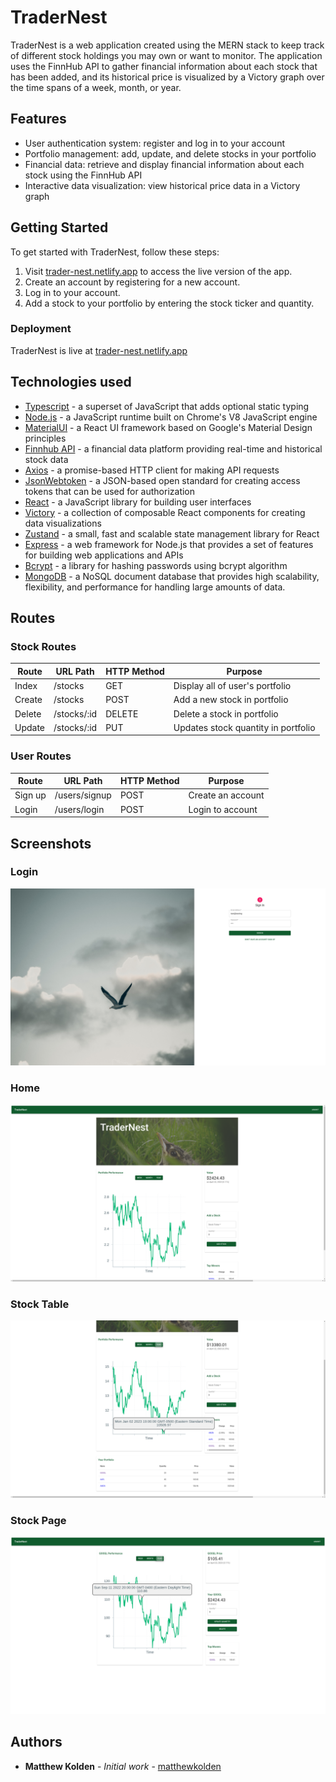 # TraderNest
TraderNest is a web application created using the MERN stack to keep track of different stock holdings you may own or want to monitor. The application uses the FinnHub API to gather financial information about each stock that has been added, and its historical price is visualized by a Victory graph over the time spans of a week, month, or year.
## Features

-   User authentication system: register and log in to your account
-   Portfolio management: add, update, and delete stocks in your portfolio
-   Financial data: retrieve and display financial information about each stock using the FinnHub API
-   Interactive data visualization: view historical price data in a Victory graph

## Getting Started

To get started with TraderNest, follow these steps:

1.  Visit [trader-nest.netlify.app](https://trader-nest.netlify.app/) to access the live version of the app.
2.  Create an account by registering for a new account.
3.  Log in to your account.
4.  Add a stock to your portfolio by entering the stock ticker and quantity.

### Deployment

TraderNest is live at [trader-nest.netlify.app](https://trader-nest.netlify.app/)

## Technologies used

-   [Typescript](https://www.typescriptlang.org/) - a superset of JavaScript that adds optional static typing
-   [Node.js](https://nodejs.org/en/) - a JavaScript runtime built on Chrome's V8 JavaScript engine
-   [MaterialUI](https://material-ui.com/) - a React UI framework based on Google's Material Design principles
-   [Finnhub API](https://finnhub.io/) - a financial data platform providing real-time and historical stock data
-   [Axios](https://github.com/axios/axios) - a promise-based HTTP client for making API requests
-   [JsonWebtoken](https://jwt.io/) - a JSON-based open standard for creating access tokens that can be used for authorization
-   [React](https://reactjs.org/) - a JavaScript library for building user interfaces
-   [Victory](https://formidable.com/open-source/victory/) - a collection of composable React components for creating data visualizations
-   [Zustand](https://github.com/pmndrs/zustand) - a small, fast and scalable state management library for React
-   [Express](https://expressjs.com/) - a web framework for Node.js that provides a set of features for building web applications and APIs
-   [Bcrypt](https://github.com/kelektiv/node.bcrypt.js/) - a library for hashing passwords using bcrypt algorithm
-   [MongoDB](https://www.mongodb.com/) - a NoSQL document database that provides high scalability, flexibility, and performance for handling large amounts of data.

## Routes

### Stock Routes
| Route | URL Path | HTTP Method | Purpose |
|--|--| --| --|
| Index | /stocks | GET | Display all of user's portfolio | 
| Create | /stocks | POST | Add a new stock in portfolio |
| Delete | /stocks/:id | DELETE | Delete a stock in portfolio |
| Update | /stocks/:id | PUT | Updates stock quantity in portfolio |

### User Routes
| Route | URL Path | HTTP Method | Purpose |
|--|--| --| --|
| Sign up | /users/signup | POST | Create an account | 
| Login | /users/login | POST | Login to account |

## Screenshots
### Login
![login](screenshots/login.png)
### Home
![home](screenshots/home.png)
### Stock Table
![table](screenshots/table.png)
### Stock Page
![stock](screenshots/stock.png)

## Authors

- **Matthew Kolden** - _Initial work_ - [matthewkolden](https://github.com/matthewkolden)
